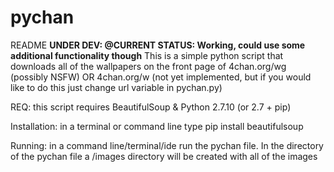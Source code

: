 # pychan
README
**UNDER DEV: @CURRENT STATUS: Working, could use some additional functionality though**
This is a simple python script that downloads all of the wallpapers on the front page of 4chan.org/wg (possibly NSFW) OR
4chan.org/w (not  yet implemented, but if you would like to do this just change url variable in pychan.py)

REQ: this script requires BeautifulSoup & Python 2.7.10 (or 2.7 + pip)

Installation: in a terminal or command line type pip install beautifulsoup

Running: in a command line/terminal/ide run the pychan file. In the directory of 
the pychan file a /images directory will be created with all of the images
